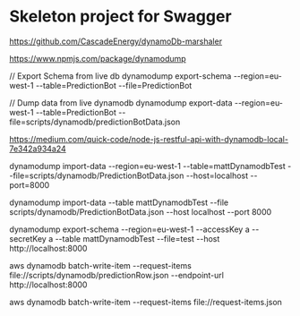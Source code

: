 # Skeleton project for Swagger
https://github.com/CascadeEnergy/dynamoDb-marshaler

https://www.npmjs.com/package/dynamodump

// Export Schema from live db
dynamodump export-schema --region=eu-west-1 --table=PredictionBot --file=PredictionBot

// Dump data from live dynamodb
dynamodump export-data --region=eu-west-1 --table=PredictionBot --file=scripts/dynamodb/predictionBotData.json


https://medium.com/quick-code/node-js-restful-api-with-dynamodb-local-7e342a934a24

dynamodump import-data --region=eu-west-1 --table=mattDynamodbTest --file=scripts/dynamodb/PredictionBotData.json --host=localhost --port=8000

dynamodump import-data --table mattDynamodbTest --file scripts/dynamodb/PredictionBotData.json --host localhost --port 8000



dynamodump export-schema --region=eu-west-1 --accessKey a --secretKey a --table mattDynamodbTest --file=test --host http://localhost:8000


aws dynamodb batch-write-item --request-items file://scripts/dynamodb/predictionRow.json --endpoint-url http://localhost:8000

aws dynamodb batch-write-item --request-items file://request-items.json
